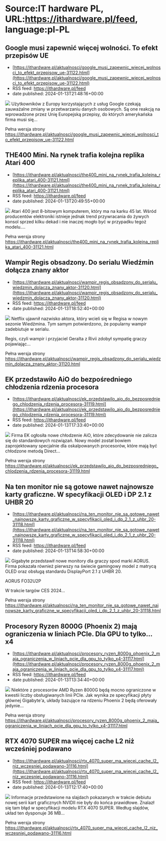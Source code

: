 # Source:IT hardware PL, URL:https://ithardware.pl/feed, language:pl-PL

## Google musi zapewnić więcej wolności. To efekt przepisów UE
 - [https://ithardware.pl/aktualnosci/google_musi_zapewnic_wiecej_wolnosci_to_efekt_przepisow_ue-31122.html](https://ithardware.pl/aktualnosci/google_musi_zapewnic_wiecej_wolnosci_to_efekt_przepisow_ue-31122.html)
 - RSS feed: https://ithardware.pl/feed
 - date published: 2024-01-13T21:48:16+00:00

<img src="https://ithardware.pl/artykuly/min/31122_1.jpg" />            Użytkownik&oacute;w z Europy korzystających z usług Google czekają zauważalne zmiany w przetwarzaniu danych osobowych. Są one reakcją na wprowadzone przez Unię Europejską przepisy, do kt&oacute;rych amerykańska firma musi się...
            <p>Pełna wersja strony <a href="https://ithardware.pl/aktualnosci/google_musi_zapewnic_wiecej_wolnosci_to_efekt_przepisow_ue-31122.html">https://ithardware.pl/aktualnosci/google_musi_zapewnic_wiecej_wolnosci_to_efekt_przepisow_ue-31122.html</a></p>

## THE400 Mini. Na rynek trafia kolejna replika Atari 400
 - [https://ithardware.pl/aktualnosci/the400_mini_na_rynek_trafia_kolejna_replika_atari_400-31121.html](https://ithardware.pl/aktualnosci/the400_mini_na_rynek_trafia_kolejna_replika_atari_400-31121.html)
 - RSS feed: https://ithardware.pl/feed
 - date published: 2024-01-13T20:49:55+00:00

<img src="https://ithardware.pl/artykuly/min/31121_1.jpg" />            Atari 400 jest 8-bitowym komputerem, kt&oacute;ry ma na karku 45 lat. Wśr&oacute;d producent&oacute;w elektroniki istnieje jednak trend przywracania do żywych konsol sprzed kilku dekad i nie inaczej mogło być w przypadku tegoż modelu....
            <p>Pełna wersja strony <a href="https://ithardware.pl/aktualnosci/the400_mini_na_rynek_trafia_kolejna_replika_atari_400-31121.html">https://ithardware.pl/aktualnosci/the400_mini_na_rynek_trafia_kolejna_replika_atari_400-31121.html</a></p>

## Wampir Regis obsadzony. Do serialu Wiedźmin dołącza znany aktor
 - [https://ithardware.pl/aktualnosci/wampir_regis_obsadzony_do_serialu_wiedzmin_dolacza_znany_aktor-31120.html](https://ithardware.pl/aktualnosci/wampir_regis_obsadzony_do_serialu_wiedzmin_dolacza_znany_aktor-31120.html)
 - RSS feed: https://ithardware.pl/feed
 - date published: 2024-01-13T18:52:40+00:00

<img src="https://ithardware.pl/artykuly/min/31120_1.jpg" />            Netflix ujawnił nazwisko aktora, kt&oacute;ry wcieli się w Regisa w nowym sezonie Wiedźmina. Tym samym potwierdzono, że popularny wampir zadebiutuje w serialu.

Regis, czyli wampir i przyjaciel Geralta z Rivii zdobył sympatię graczy pojawiając...
            <p>Pełna wersja strony <a href="https://ithardware.pl/aktualnosci/wampir_regis_obsadzony_do_serialu_wiedzmin_dolacza_znany_aktor-31120.html">https://ithardware.pl/aktualnosci/wampir_regis_obsadzony_do_serialu_wiedzmin_dolacza_znany_aktor-31120.html</a></p>

## EK przedstawiło AiO do bezpośredniego chłodzenia rdzenia procesora
 - [https://ithardware.pl/aktualnosci/ek_przedstawilo_aio_do_bezposredniego_chlodzenia_rdzenia_procesora-31119.html](https://ithardware.pl/aktualnosci/ek_przedstawilo_aio_do_bezposredniego_chlodzenia_rdzenia_procesora-31119.html)
 - RSS feed: https://ithardware.pl/feed
 - date published: 2024-01-13T17:33:40+00:00

<img src="https://ithardware.pl/artykuly/min/31119_1.jpg" />            Firma EK ogłosiła nowe chłodzenie AiO, kt&oacute;re zdecydowanie nie zalicza się do standardowych rozwiązań. Nowy model został bowiem zaprojektowany specjalnie dla oskalpowanych procesor&oacute;w, kt&oacute;re mają być chłodzone metodą Direct...
            <p>Pełna wersja strony <a href="https://ithardware.pl/aktualnosci/ek_przedstawilo_aio_do_bezposredniego_chlodzenia_rdzenia_procesora-31119.html">https://ithardware.pl/aktualnosci/ek_przedstawilo_aio_do_bezposredniego_chlodzenia_rdzenia_procesora-31119.html</a></p>

## Na ten monitor nie są gotowe nawet najnowsze karty graficzne. W specyfikacji OLED i DP 2.1 z UHBR 20
 - [https://ithardware.pl/aktualnosci/na_ten_monitor_nie_sa_gotowe_nawet_najnowsze_karty_graficzne_w_specyfikacji_oled_i_dp_2_1_z_uhbr_20-31118.html](https://ithardware.pl/aktualnosci/na_ten_monitor_nie_sa_gotowe_nawet_najnowsze_karty_graficzne_w_specyfikacji_oled_i_dp_2_1_z_uhbr_20-31118.html)
 - RSS feed: https://ithardware.pl/feed
 - date published: 2024-01-13T14:58:30+00:00

<img src="https://ithardware.pl/artykuly/min/31118_1.jpg" />            Gigabyte przedstawił nowe monitory dla graczy spod marki AORUS. Firma pokazała r&oacute;wnież pierwszy na świecie gamingowy model z matrycą OLED oraz obsługą standardu DisplayPort 2.1 z UHBR 20.

AORUS FO32U2P

W trakcie targ&oacute;w CES 2024...
            <p>Pełna wersja strony <a href="https://ithardware.pl/aktualnosci/na_ten_monitor_nie_sa_gotowe_nawet_najnowsze_karty_graficzne_w_specyfikacji_oled_i_dp_2_1_z_uhbr_20-31118.html">https://ithardware.pl/aktualnosci/na_ten_monitor_nie_sa_gotowe_nawet_najnowsze_karty_graficzne_w_specyfikacji_oled_i_dp_2_1_z_uhbr_20-31118.html</a></p>

## Procesory Ryzen 8000G (Phoenix 2) mają ograniczenia w liniach PCIe. Dla GPU to tylko... x4
 - [https://ithardware.pl/aktualnosci/procesory_ryzen_8000g_phoenix_2_maja_ograniczenia_w_liniach_pcie_dla_gpu_to_tylko_x4-31117.html](https://ithardware.pl/aktualnosci/procesory_ryzen_8000g_phoenix_2_maja_ograniczenia_w_liniach_pcie_dla_gpu_to_tylko_x4-31117.html)
 - RSS feed: https://ithardware.pl/feed
 - date published: 2024-01-13T13:34:40+00:00

<img src="https://ithardware.pl/artykuly/min/31117_1.jpg" />            Niekt&oacute;re z procesor&oacute;w AMD Ryzen 8000G będą mocno ograniczone w kwestii liczby obsługiwanych linii PCIe. Jak wynika ze specyfikacji płyty gł&oacute;wnej Gigabyte'a, układy bazujące na rdzeniu Phoenix 2 będą oferowały jedynie...
            <p>Pełna wersja strony <a href="https://ithardware.pl/aktualnosci/procesory_ryzen_8000g_phoenix_2_maja_ograniczenia_w_liniach_pcie_dla_gpu_to_tylko_x4-31117.html">https://ithardware.pl/aktualnosci/procesory_ryzen_8000g_phoenix_2_maja_ograniczenia_w_liniach_pcie_dla_gpu_to_tylko_x4-31117.html</a></p>

## RTX 4070 SUPER ma więcej cache L2 niż wcześniej podawano
 - [https://ithardware.pl/aktualnosci/rtx_4070_super_ma_wiecej_cache_l2_niz_wczesniej_podawano-31116.html](https://ithardware.pl/aktualnosci/rtx_4070_super_ma_wiecej_cache_l2_niz_wczesniej_podawano-31116.html)
 - RSS feed: https://ithardware.pl/feed
 - date published: 2024-01-13T12:17:40+00:00

<img src="https://ithardware.pl/artykuly/min/31116_1.jpg" />            Informacje przedstawione na slajdach pokazanych w trakcie debiutu nowej serii kart graficznych NVIDII nie były do końca prawidłowe. Znalazł się tam błąd w specyfikacji modelu RTX 4070 SUPER. Według slajd&oacute;w, układ ten dysponuje 36 MB...
            <p>Pełna wersja strony <a href="https://ithardware.pl/aktualnosci/rtx_4070_super_ma_wiecej_cache_l2_niz_wczesniej_podawano-31116.html">https://ithardware.pl/aktualnosci/rtx_4070_super_ma_wiecej_cache_l2_niz_wczesniej_podawano-31116.html</a></p>

